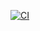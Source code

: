 [![CI](https://github.com/soniCaH/demeestertuinwerken.be/actions/workflows/main.yml/badge.svg)](https://github.com/soniCaH/demeestertuinwerken.be/actions/workflows/main.yml)
